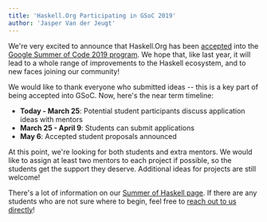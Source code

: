 ```yaml
---
title: 'Haskell.Org Participating in GSoC 2019'
author: 'Jasper Van der Jeugt'
---
```


We're very excited to announce that Haskell.Org has been
[accepted](https://summerofcode.withgoogle.com/organizations/5556388114202624/)
into the [Google Summer of Code 2019 program](https://summerofcode.withgoogle.com/).
We hope that, like last year, it will lead to a whole range of improvements to
the Haskell ecosystem, and to new faces joining our community!

We would like to thank everyone who submitted ideas -- this is a key part of
being accepted into GSoC.  Now, here's the near term timeline:

- **Today - March 25**: Potential student participants discuss application ideas
  with mentors
- **March 25 - April 9**: Students can submit applications
- **May 6**: Accepted student proposals announced

At this point, we're looking for both students and extra mentors.  We would like
to assign at least two mentors to each project if possible, so the students get
the support they deserve.  Additional ideas for projects are still welcome!

There's a lot of information on our
[Summer of Haskell page](https://summer.haskell.org/).
If there are any students who are not sure where to begin, feel free to
[reach out to us directly](https://summer.haskell.org/contact.html)!

